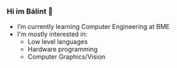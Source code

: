### Hi im Bálint 👋 


- I’m currently learning Computer Engineering at BME
- I'm mostly interested in:
  - Low level languages
  - Hardware programming
  - Computer Graphics/Vision

<!--
**tothhbalint/tothhbalint** is a ✨ _special_ ✨ repository because its `README.md` (this file) appears on your GitHub profile.

Here are some ideas to get you started:
- 👯 I’m looking to collaborate on ...
- 🤔 I’m looking for help with ...
- 📫 How to reach me: ...

-->
